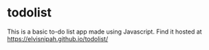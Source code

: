# todolist

This is a basic to-do list app made using Javascript.
Find it hosted at https://elvisnipah.github.io/todolist/